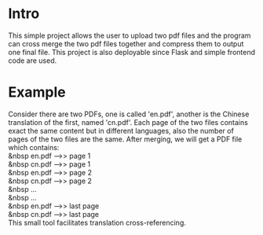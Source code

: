 # Intro
This simple project allows the user to upload two pdf files and the program can cross merge the two pdf files together and compress them to output one final file. This project is also deployable since Flask and simple frontend code are used.

# Example
Consider there are two PDFs, one is called 'en.pdf', another is the Chinese translation of the first, named 'cn.pdf'. Each page of the two files contains exact the same content but in different languages, also the number of pages of the two files are the same. After merging, we will get a PDF file which contains:  
&nbsp en.pdf -->> page 1</br>
&nbsp cn.pdf -->> page 1</br>
&nbsp en.pdf -->> page 2</br>
&nbsp cn.pdf -->> page 2</br>
&nbsp ...</br>
&nbsp ...</br> 
&nbsp en.pdf -->> last page</br>
&nbsp cn.pdf -->> last page</br>
This small tool facilitates translation cross-referencing.
